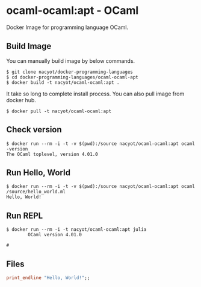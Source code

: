 # ocaml-ocaml:apt - OCaml

Docker Image for programming language OCaml.

## Build Image

You can manually build image by below commands.

```
$ git clone nacyot/docker-programming-languages
$ cd docker-programming-languages/ocaml-ocaml-apt
$ docker build -t nacyot/ocaml-ocaml:apt .
```

It take so long to complete install process. You can also pull image from docker hub.

```
$ docker pull -t nacyot/ocaml-ocaml:apt
```

## Check version

```
$ docker run --rm -i -t -v $(pwd):/source nacyot/ocaml-ocaml:apt ocaml -version
The OCaml toplevel, version 4.01.0
```

## Run Hello, World

```
$ docker run --rm -i -t -v $(pwd):/source nacyot/ocaml-ocaml:apt ocaml /source/hello_world.ml
Hello, World!
```

## Run REPL

```
$ docker run --rm -i -t nacyot/ocaml-ocaml:apt julia
        OCaml version 4.01.0

#
```

## Files

```ocaml
print_endline "Hello, World!";;
```
